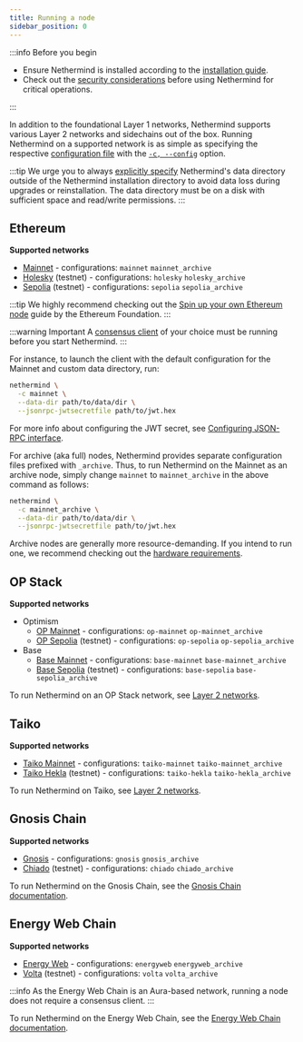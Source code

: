 ```yaml
---
title: Running a node
sidebar_position: 0
---
```


:::info Before you begin

- Ensure Nethermind is installed according to the [installation guide](../../get-started/installing-nethermind.md).
- Check out the [security considerations](../../fundamentals/security.md) before using Nethermind for critical operations.

:::

In addition to the foundational Layer 1 networks, Nethermind supports various Layer 2 networks and sidechains out of the box. Running Nethermind on a supported network is as simple as specifying the respective [configuration file](../../fundamentals/configuration.md#configuration-file) with the [`-c, --config`](../../fundamentals/configuration.md#config) option.

:::tip
We urge you to always [explicitly specify](../../fundamentals/configuration.md#datadir) Nethermind's data directory outside of the Nethermind installation directory to avoid data loss during upgrades or reinstallation. The data directory must be on a disk with sufficient space and read/write permissions.
:::

## Ethereum

**Supported networks**

- [Mainnet](https://ethereum.org/en/developers/docs/networks/#ethereum-mainnet) - configurations: `mainnet` `mainnet_archive`
- [Holesky](https://github.com/eth-clients/holesky) (testnet) - configurations: `holesky` `holesky_archive`
- [Sepolia](https://github.com/eth-clients/sepolia) (testnet) - configurations: `sepolia` `sepolia_archive`

:::tip
We highly recommend checking out the [Spin up your own Ethereum node](https://ethereum.org/en/developers/docs/nodes-and-clients/run-a-node/) guide by the Ethereum Foundation.
:::

:::warning Important
A [consensus client](consensus-clients.md) of your choice must be running before you start Nethermind.
:::

For instance, to launch the client with the default configuration for the Mainnet and custom data directory, run:

```bash
nethermind \
  -c mainnet \
  --data-dir path/to/data/dir \
  --jsonrpc-jwtsecretfile path/to/jwt.hex
```

For more info about configuring the JWT secret, see [Configuring JSON-RPC interface](./consensus-clients.md#configuring-json-rpc-interface).

For archive (aka full) nodes, Nethermind provides separate configuration files prefixed with `_archive`. Thus, to run Nethermind on the Mainnet as an archive node, simply change `mainnet` to `mainnet_archive` in the above command as follows:

```bash
nethermind \
  -c mainnet_archive \
  --data-dir path/to/data/dir \
  --jsonrpc-jwtsecretfile path/to/jwt.hex
```

Archive nodes are generally more resource-demanding. If you intend to run one, we recommend checking out the [hardware requirements](../system-requirements.md#hardware-requirements).

## OP Stack

**Supported networks**

- Optimism
  - [OP Mainnet](https://docs.optimism.io/chain/networks#op-mainnet) - configurations: `op-mainnet` `op-mainnet_archive`
  - [OP Sepolia](https://docs.optimism.io/chain/networks#op-sepolia) (testnet) - configurations: `op-sepolia` `op-sepolia_archive`
- Base
  - [Base Mainnet](https://docs.base.org/network-information/#base-mainnet) - configurations: `base-mainnet` `base-mainnet_archive`
  - [Base Sepolia](https://docs.base.org/network-information/#base-testnet-sepolia) (testnet) - configurations: `base-sepolia` `base-sepolia_archive`

To run Nethermind on an OP Stack network, see [Layer 2 networks](l2-networks.md#op-stack).

## Taiko

**Supported networks**

- [Taiko Mainnet](https://docs.taiko.xyz/network-reference/rpc-configuration#taiko-mainnet) - configurations: `taiko-mainnet` `taiko-mainnet_archive`
- [Taiko Hekla](https://docs.taiko.xyz/network-reference/rpc-configuration#taiko-hekla) (testnet) - configurations: `taiko-hekla` `taiko-hekla_archive`

To run Nethermind on Taiko, see [Layer 2 networks](l2-networks.md#taiko).

## Gnosis Chain

**Supported networks**

- [Gnosis](https://docs.gnosischain.com/about/networks/mainnet) - configurations: `gnosis` `gnosis_archive`
- [Chiado](https://docs.gnosischain.com/about/networks/chiado) (testnet) - configurations: `chiado` `chiado_archive`

To run Nethermind on the Gnosis Chain, see the [Gnosis Chain documentation](https://docs.gnosischain.com/node).

## Energy Web Chain

**Supported networks**

- [Energy Web](https://energy-web-foundation.gitbook.io/energy-web/ew-dos-technology-components-2023/trust-layer-energy-web-chain) - configurations: `energyweb` `energyweb_archive`
- [Volta](https://energy-web-foundation.gitbook.io/energy-web/ew-dos-technology-components-2023/trust-layer-energy-web-chain/ewc-guides-and-tutorials/testnet-and-mainnet#developing-on-volta-test-network) (testnet) - configurations: `volta` `volta_archive`

:::info
As the Energy Web Chain is an Aura-based network, running a node does not require a consensus client.
:::

To run Nethermind on the Energy Web Chain, see the [Energy Web Chain documentation](https://energy-web-foundation.gitbook.io/energy-web/ew-dos-technology-components-2023/trust-layer-energy-web-chain/ewc-guides-and-tutorials/running-a-local-node).
